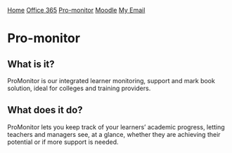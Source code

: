 [Home](docs/home.md) [Office 365](docs/office.md) [Pro-monitor](docs/promonitor.md) [Moodle](docs/moodle.md) [My Email](docs/email.md)
# Pro-monitor
## What is it?
ProMonitor is our integrated learner monitoring, support and mark book solution, ideal for colleges and training providers. 
## What does it do?
ProMonitor lets you keep track of your learners’ academic progress, letting teachers and managers see, at a glance, whether they are achieving their potential or if more support is needed.
